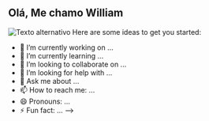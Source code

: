 ## Olá, Me chamo William 

![Texto alternativo](https://www.reddit.com/r/Silksong/comments/1krial4/all_the_emojis_ive_made_here_that_i_could_find_in/#lightbox)
Here are some ideas to get you started:

- 🔭 I’m currently working on ...
- 🌱 I’m currently learning ...
- 👯 I’m looking to collaborate on ...
- 🤔 I’m looking for help with ...
- 💬 Ask me about ...
- 📫 How to reach me: ...
- 😄 Pronouns: ...
- ⚡ Fun fact: ...
-->
